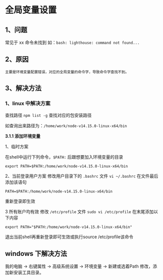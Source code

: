 # 全局变量设置

## 1、问题
常见于 xx 命令未找到 如：`bash: lighthouse: command not found...`

## 2、原因
    主要是环境变量配置错误，对应的全局变量的命令字，导致命令字查找不到。

## 3、解决方法

### 1、linux 中解决方案
查找路径 `npm list -g` 查找对应的包安装路径

如查询出来路径为：`/home/work/node-v14.15.0-linux-x64/bin`


  **3.1.1 添加环境变量**

1、临时方案

在shell中运行下列命令，`$PATH:` 后跟想要加入环境变量的目录

```
export PATH=$PATH:/home/work/node-v14.15.0-linux-x64/bin
```

2、当前登录用户方案
修改用户目录下的 `.bashrc` 文件 `vi ~/.bashrc` 在文件最后添加该语句

```
PATH=$PATH:/home/work/node-v14.15.0-linux-x64/bin
```
重新登录即生效

3 所有账户均有效
修改 `/etc/profile` 文件 `sudo vi /etc/profile` 在末尾添加以下内容

```
export PATH="$PATH:/home/work/node-v14.15.0-linux-x64/bin"
```

退出当前shell再重新登录即可生效或执行source /etc/profile该命令


## windows 下解决方法

我的电脑 -> 右键属性  -> 高级系统设置  -> 环境变量  -> 新建或选着Path 修改，添加新安装工具目录。